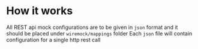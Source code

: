 # How it works

All REST api mock configurations are to be given in `json` format and it should be placed under `wiremock/mappings` folder
Each `json` file will contain configuration for a single http rest call